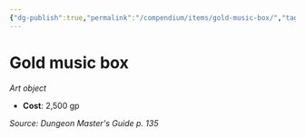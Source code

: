 ```yaml
---
{"dg-publish":true,"permalink":"/compendium/items/gold-music-box/","tags":["compendium/src/5e/dmg","item/wealth/art-object"]}
---
```


# Gold music box
*Art object*  

- **Cost**: 2,500 gp

*Source: Dungeon Master's Guide p. 135*